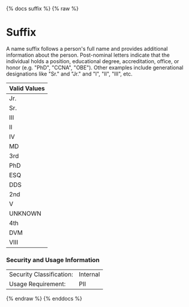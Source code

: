 {% docs suffix %}
{% raw %}

<a name="suffix"></a>
# Suffix
A name suffix follows a person's full name and provides additional information about the person. 
Post-nominal letters indicate that the individual holds a position, educational degree, 
accreditation, office, or honor (e.g. "PhD", "CCNA", "OBE"). Other examples include 
generational designations like "Sr." and "Jr." and "I", "II", "III", etc.

| Valid Values |
| ------------ |
|     Jr.      |
|     Sr.      |
|     III      |
|     II       |
|     IV       |
|     MD       |
|     3rd      |
|     PhD      |
|     ESQ      |
|     DDS      |
|     2nd      |
|     V        |
|     UNKNOWN  |
|     4th      |
|     DVM      |
|     VIII     |

### Security and Usage Information
|     |     |
| --- | --- |
| Security Classification: | Internal |
| Usage Requirement:       | PII |

{% endraw %}
{% enddocs %}
